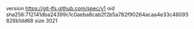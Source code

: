 version https://git-lfs.github.com/spec/v1
oid sha256:712141dba24399c1c0aeba8cab2f2b5a782f90264acaa4e33c46093826b1dd68
size 3021
